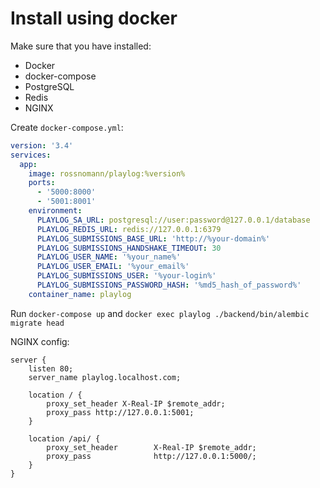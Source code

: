 # Install using docker

Make sure that you have installed:

- Docker
- docker-compose
- PostgreSQL
- Redis
- NGINX

Create `docker-compose.yml`:

```yaml
version: '3.4'
services:
  app:
    image: rossnomann/playlog:%version%
    ports:
      - '5000:8000'
      - '5001:8001'
    environment:
      PLAYLOG_SA_URL: postgresql://user:password@127.0.0.1/database
      PLAYLOG_REDIS_URL: redis://127.0.0.1:6379
      PLAYLOG_SUBMISSIONS_BASE_URL: 'http://%your-domain%'
      PLAYLOG_SUBMISSIONS_HANDSHAKE_TIMEOUT: 30
      PLAYLOG_USER_NAME: '%your_name%'
      PLAYLOG_USER_EMAIL: '%your_email%'
      PLAYLOG_SUBMISSIONS_USER: '%your-login%'
      PLAYLOG_SUBMISSIONS_PASSWORD_HASH: '%md5_hash_of_password%'
    container_name: playlog

```

Run `docker-compose up` and `docker exec playlog ./backend/bin/alembic migrate head`

NGINX config:

```nginx
server {
    listen 80;
    server_name playlog.localhost.com;

    location / {
        proxy_set_header X-Real-IP $remote_addr;
        proxy_pass http://127.0.0.1:5001;
    }

    location /api/ {
        proxy_set_header        X-Real-IP $remote_addr;
        proxy_pass              http://127.0.0.1:5000/;
    }
}

```
